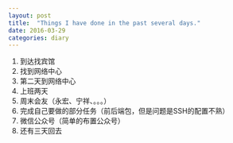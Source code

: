 ```yaml
---
layout: post
title:  "Things I have done in the past several days."
date: 2016-03-29
categories: diary
---
```


1. 到达找宾馆
2. 找到网络中心
3. 第二天到网络中心
4. 上班两天
5. 周末会友（永宏、宁祥、。。。）
6. 完成自己要做的部分任务（前后端包，但是问题是SSH的配置不熟）
7. 微信公众号（简单的布置公众号）
8. 还有三天回去